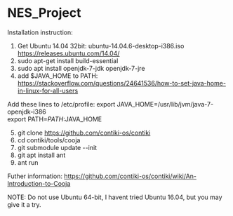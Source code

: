 # NES_Project

Installation instruction:

1. Get Ubuntu 14.04 32bit: ubuntu-14.04.6-desktop-i386.iso 
https://releases.ubuntu.com/14.04/
2. sudo apt-get install build-essential
3. sudo apt install openjdk-7-jdk openjdk-7-jre
4. add $JAVA_HOME to PATH: https://stackoverflow.com/questions/24641536/how-to-set-java-home-in-linux-for-all-users

Add these lines to /etc/profile:
export JAVA_HOME=/usr/lib/jvm/java-7-openjdk-i386 \
export PATH=$PATH:$JAVA_HOME

5. git clone https://github.com/contiki-os/contiki
6. cd contiki/tools/cooja
7. git submodule update --init
8. git apt install ant
9. ant run

Futher information: https://github.com/contiki-os/contiki/wiki/An-Introduction-to-Cooja

NOTE: Do not use Ubuntu 64-bit, I havent tried Ubuntu 16.04, but you may give it a try.
